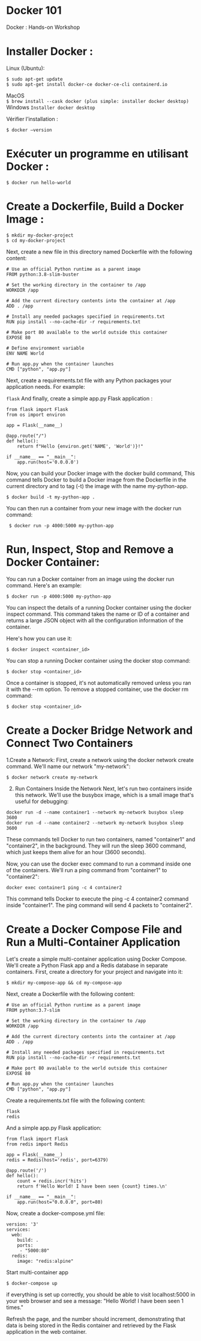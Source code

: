# Docker 101

Docker : Hands-on Workshop 
 
# Installer Docker : 

Linux (Ubuntu):  
```
$ sudo apt-get update 
$ sudo apt-get install docker-ce docker-ce-cli containerd.io 
```
MacOS  
```$ brew install --cask docker (plus simple: installer docker desktop) ```
Windows 
```Installer docker desktop ```
 
Vérifier l’installation : 

```$ docker –version ```

# Exécuter un programme en utilisant Docker :

```$ docker run hello-world ```
# Create a Dockerfile, Build a Docker Image : 

```
$ mkdir my-docker-project 
$ cd my-docker-project 
```

Next, create a new file in this directory named Dockerfile with the following content: 

```
# Use an official Python runtime as a parent image 
FROM python:3.8-slim-buster 
  
# Set the working directory in the container to /app 
WORKDIR /app 
  
# Add the current directory contents into the container at /app 
ADD . /app 
  
# Install any needed packages specified in requirements.txt 
RUN pip install --no-cache-dir -r requirements.txt 
  
# Make port 80 available to the world outside this container 
EXPOSE 80 
  
# Define environment variable 
ENV NAME World 
  
# Run app.py when the container launches 
CMD ["python", "app.py"] 
```
Next, create a requirements.txt file with any Python packages your application needs. For example:

```flask```
And finally, create a simple app.py Flask application : 
``` 
from flask import Flask 
from os import environ 
  
app = Flask(__name__) 
  
@app.route("/") 
def hello(): 
    return f"Hello {environ.get('NAME', 'World')}!" 
  
if __name__ == "__main__": 
    app.run(host='0.0.0.0') 
```

Now, you can build your Docker image with the docker build command, 
This command tells Docker to build a Docker image from the Dockerfile in the current directory and to tag (-t) the image with the name my-python-app.

```$ docker build -t my-python-app . ```

You can then run a container from your new image with the docker run command:

``` $ docker run -p 4000:5000 my-python-app```


# Run, Inspect, Stop and Remove a Docker Container:
You can run a Docker container from an image using the docker run command. Here's an example:

```
$ docker run -p 4000:5000 my-python-app
```
You can inspect the details of a running Docker container using the docker inspect command.
This command takes the name or ID of a container and returns a large JSON object with all the configuration information of the container.

Here's how you can use it:

``` $ docker inspect <container_id> ```

You can stop a running Docker container using the docker stop command:

``` $ docker stop <container_id> ```

Once a container is stopped, it's not automatically removed unless you ran it with the --rm option. To remove a stopped container, use the docker rm command:

``` $ docker stop <container_id> ```


# Create a Docker Bridge Network and Connect Two Containers

1.Create a Network: First, create a network using the docker network create command. We'll name our network "my-network":

``` 
$ docker network create my-network
```

2. Run Containers Inside the Network
Next, let's run two containers inside this network. We'll use the busybox image, which is a small image that's useful for debugging:

```
docker run -d --name container1 --network my-network busybox sleep 3600
docker run -d --name container2 --network my-network busybox sleep 3600
```

These commands tell Docker to run two containers, named "container1" and "container2", in the background. 
They will run the sleep 3600 command, which just keeps them alive for an hour (3600 seconds).

Now, you can use the docker exec command to run a command inside one of the containers. We'll run a ping command from "container1" to "container2":

```
docker exec container1 ping -c 4 container2
```

This command tells Docker to execute the ping -c 4 container2 command inside "container1". The ping command will send 4 packets to "container2".

# Create a Docker Compose File and Run a Multi-Container Application

Let's create a simple multi-container application using Docker Compose. We'll create a Python Flask app and a Redis database in separate containers.
First, create a directory for your project and navigate into it:

``` $ mkdir my-compose-app && cd my-compose-app ```

Next, create a Dockerfile with the following content:

``` 
# Use an official Python runtime as a parent image
FROM python:3.7-slim

# Set the working directory in the container to /app
WORKDIR /app

# Add the current directory contents into the container at /app
ADD . /app

# Install any needed packages specified in requirements.txt
RUN pip install --no-cache-dir -r requirements.txt

# Make port 80 available to the world outside this container
EXPOSE 80

# Run app.py when the container launches
CMD ["python", "app.py"]

``` 

Create a requirements.txt file with the following content:

``` 
flask
redis
```

And a simple app.py Flask application:

```  
from flask import Flask
from redis import Redis

app = Flask(__name__)
redis = Redis(host='redis', port=6379)

@app.route('/')
def hello():
    count = redis.incr('hits')
    return f'Hello World! I have been seen {count} times.\n'

if __name__ == "__main__":
    app.run(host="0.0.0.0", port=80)

```

Now, create a docker-compose.yml file:

``` 
version: '3'
services:
  web:
    build: .
    ports:
     - "5000:80"
  redis:
    image: "redis:alpine"
```

Start multi-container app

```$ docker-compose up ```

if everything is set up correctly, you should be able to visit localhost:5000 in your web browser and see a message: "Hello World! I have been seen 1 times."

Refresh the page, and the number should increment, demonstrating that data is being stored in the Redis container and retrieved by the Flask application in the web container.


